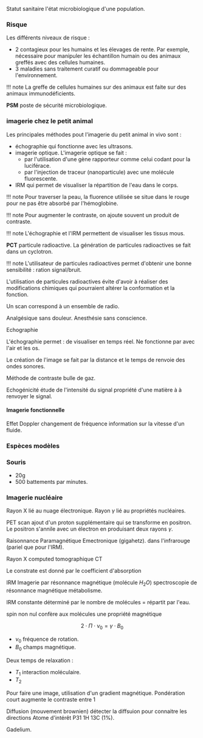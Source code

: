 Statut sanitaire l'état microbiologique d'une population.

### Risque
 
Les différents niveaux de risque :
- 2 contagieux pour les humains et les élevages de rente. Par exemple, nécessaire pour manipuler les échantillon humain ou des animaux greffés avec des cellules humaines.
- 3 maladies sans traitement curatif ou dommageable pour l'environnement.


!!! note
	La greffe de cellules humaines sur des animaux est faite sur des animaux immunodéficients.

__PSM__ poste de sécurité microbiologique.
### imagerie chez le petit animal

Les principales méthodes pout l'imagerie du petit animal in vivo sont :

- échographie qui fonctionne avec les ultrasons.
- imagerie optique. L'imagerie optique se fait :
	- par l'utilisation d'une gène rapporteur comme celui codant pour la luciférace.
	- par l'injection de traceur (nanoparticule) avec une molécule fluorescente.
- IRM qui permet de visualiser la répartition de l'eau dans le corps.

!!! note
		Pour traverser la peau, la fluorence utilisée se situe dans le rouge pour ne pas être absorbé par l'hémoglobine.

!!! note
	Pour augmenter le contraste, on ajoute souvent un produit de contraste.

!!! note
	L'échographie et l'IRM permettent de visualiser les tissus mous.

__PCT__ particule radioactive. La génération de particules radioactives se fait dans un cyclotron.

!!! note
	L'utilisateur de particules radioactives permet d'obtenir une bonne sensibilité : ration signal/bruit.

L'utilisation de particules radioactives évite d'avoir à réaliser des modifications chimiques qui pourraient altérer la conformation et la fonction.

Un scan correspond à un ensemble de radio.

Analgésique sans douleur.
Anesthésie sans conscience.

Echographie

L'échographie permet :
de visualiser en temps réel.
Ne fonctionne par avec l'air et les os.

Le création de l'image se fait par la distance et le temps de renvoie des ondes sonores.

Méthode de contraste bulle de gaz.

Echogénicité étude de l'intensité du signal propriété d'une matière à  à renvoyer le signal.
#### Imagerie fonctionnelle

Effet Doppler changement de fréquence information sur la vitesse d'un fluide. 

### Espèces modèles

### Souris

- 20g 
- 500 battements par minutes.


### Imagerie nucléaire

Rayon X lié au nuage électronique.
Rayon $\gamma$ lié au propriétés nucléaires.

PET scan ajout d'un proton supplémentaire qui se transforme en positron. Le positron s'annile avec un électron en produisant deux rayons $\gamma$.

Raisonnance Paramagnétique Emectronique (gigahetz).
dans l'infrarouge (pariel que pour l'IRM).

Rayon X computed tomographique CT

Le constrate est donné par le coefficient d'absorption

IRM
Imagerie par résonnance magnétique (molécule $H_2O$) 
spectroscopie de résonnance magnétique métabolisme.

IRM constante déterminé par le nombre de molécules = répartit par l'eau.

spin non nul confère aux molécules une propriété magnétique 

$$2 \cdot \Pi \cdot \nu_0 = \gamma \cdot B_0$$

- $\nu_0$ fréquence de rotation.
- $B_0$ champs magnétique.

Deux temps de relaxation :

- $T_1$ interaction moléculaire.
- $T_2$ 

Pour faire une image, utilisation d'un gradient magnétique.
Pondération court augmente le contraste entre 1

Diffusion (mouvement brownien) détecter la diffsuion pour connaitre les directions 
Atome d'intérêt P31 1H 13C (1%).

Gadelium.
